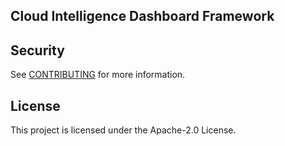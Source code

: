 ## Cloud Intelligence Dashboard Framework

## Security

See [CONTRIBUTING](CONTRIBUTING.md#security-issue-notifications) for more information.

## License

This project is licensed under the Apache-2.0 License.

